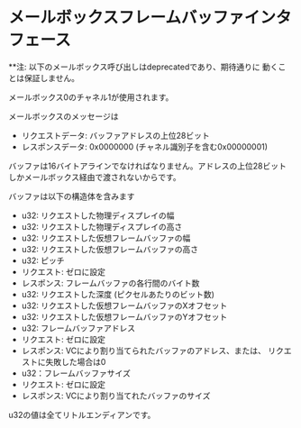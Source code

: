 # メールボックスフレームバッファインタフェース

**注: 以下のメールボックス呼び出しはdeprecatedであり、期待通りに
動くことは保証しません。

メールボックス0のチャネル1が使用されます。

メールボックスのメッセージは

- リクエストデータ: バッファアドレスの上位28ビット
- レスポンスデータ: 0x0000000 (チャネル識別子を含む0x00000001)

バッファは16バイトアラインでなければなりません。アドレスの上位28ビット
しかメールボックス経由で渡されないからです。

バッファは以下の構造体を含みます

- u32: リクエストした物理ディスプレイの幅
- u32: リクエストした物理ディスプレイの高さ
- u32: リクエストした仮想フレームバッファの幅
- u32: リクエストした仮想フレームバッファの高さ
- u32: ピッチ
- リクエスト: ゼロに設定
- レスポンス: フレームバッファの各行間のバイト数
- u32: リクエストした深度 (ピクセルあたりのビット数)
- u32: リクエストした仮想フレームバッファのXオフセット
- u32: リクエストした仮想フレームバッファのYオフセット
- u32: フレームバッファアドレス
- リクエスト: ゼロに設定
- レスポンス: VCにより割り当てられたバッファのアドレス、または、
  リクエストに失敗した場合は0
- u32：フレームバッファサイズ
- リクエスト: ゼロに設定
- レスポンス: VCにより割り当てれたバッファのサイズ

u32の値は全てリトルエンディアンです。
